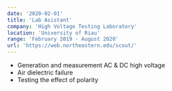 ```yaml
---
date: '2020-02-01'
title: 'Lab Asistant'
company: 'High Voltage Testing Laboratory'
location: 'University of Riau'
range: 'February 2019 - August 2020'
url: 'https://web.northeastern.edu/scout/'
---
```


- Generation and measurement AC & DC high voltage
- Air dielectric failure
- Testing the effect of polarity
